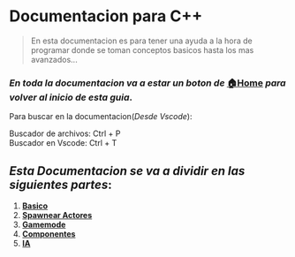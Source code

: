 # **Documentacion para C++** 

> En esta documentacion es para tener una ayuda a la hora de programar donde se toman conceptos basicos hasta los mas avanzados...

### _En toda la documentacion va a estar un boton de_ [🏠Home](Bienvenida.md) _para volver al inicio de esta guia_.

Para buscar en la documentacion(_Desde Vscode_):  

Buscador de archivos: Ctrl + P  
Buscador en Vscode: Ctrl + T



## _Esta Documentacion se va a dividir en las siguientes partes_:  

1. **[Basico](Basico.md)**
2. **[Spawnear Actores](Actores.md)**
3. **[Gamemode](Gamemode.md)**  
4. **[Componentes](Componentes.md)**
5. **[IA](IA.md)**
 

